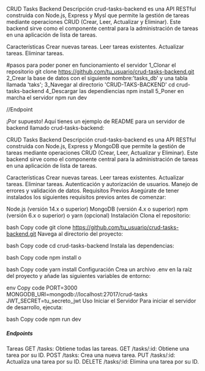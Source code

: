 CRUD Tasks Backend
Descripción
crud-tasks-backend es una API RESTful construida con Node.js, Express y Mysl que permite la gestión de tareas mediante operaciones CRUD (Crear, Leer, Actualizar y Eliminar). Este backend sirve como el componente central para la administración de tareas en una aplicación de lista de tareas.

Características
Crear nuevas tareas.
Leer tareas existentes.
Actualizar tareas.
Eliminar tareas.

#pasos para poder poner en funcionamiento el servidor
1_Clonar el repositorio
    git clone https://github.com/tu_usuario/crud-tasks-backend.git
2_Crear la base de datos con el siguiente nombre:'tasks_db' y una tabla llamada 'taks';
3_Navegar al directorio 'CRUD-TAKS-BACKEND'
    cd crud-tasks-backend
4_Descargar las dependiencias
    npm install
5_Poner en marcha el servidor
    npm run dev

//Endpoint


¡Por supuesto! Aquí tienes un ejemplo de README para un servidor de backend llamado crud-tasks-backend:

CRUD Tasks Backend
Descripción
crud-tasks-backend es una API RESTful construida con Node.js, Express y MongoDB que permite la gestión de tareas mediante operaciones CRUD (Crear, Leer, Actualizar y Eliminar). Este backend sirve como el componente central para la administración de tareas en una aplicación de lista de tareas.

Características
Crear nuevas tareas.
Leer tareas existentes.
Actualizar tareas.
Eliminar tareas.
Autenticación y autorización de usuarios.
Manejo de errores y validación de datos.
Requisitos Previos
Asegúrate de tener instalados los siguientes requisitos previos antes de comenzar:

Node.js (versión 14.x o superior)
MongoDB (versión 4.x o superior)
npm (versión 6.x o superior) o yarn (opcional)
Instalación
Clona el repositorio:

bash
Copy code
git clone https://github.com/tu_usuario/crud-tasks-backend.git
Navega al directorio del proyecto:

bash
Copy code
cd crud-tasks-backend
Instala las dependencias:

bash
Copy code
npm install
o

bash
Copy code
yarn install
Configuración
Crea un archivo .env en la raíz del proyecto y añade las siguientes variables de entorno:

env
Copy code
PORT=3000
MONGODB_URI=mongodb://localhost:27017/crud-tasks
JWT_SECRET=tu_secreto_jwt
Uso
Iniciar el Servidor
Para iniciar el servidor de desarrollo, ejecuta:

bash
Copy code
npm run dev

<h5>Endpoints</h5>
Tareas
GET /tasks: Obtiene todas las tareas.
GET /tasks/:id: Obtiene una tarea por su ID.
POST /tasks: Crea una nueva tarea.
PUT /tasks/:id: Actualiza una tarea por su ID.
DELETE /tasks/:id: Elimina una tarea por su ID.